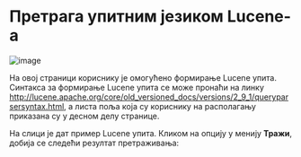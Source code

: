 # Претрага упитним језиком Lucene-а  
 
 ![image](https://user-images.githubusercontent.com/29538544/164968551-caf94796-1183-463c-8110-48fe909d121e.png)
 
На овој страници кориснику је омогућено формирање Lucеne упита. Синтакса за формирање Lucеne упита се може пронаћи на линку http://lucene.apache.org/core/old_versioned_docs/versions/2_9_1/queryparsersyntax.html, а листа поља која су кориснику на располагању приказана су у десном делу странице. 

На слици је дат пример Lucеne упита. Кликом на опцију у менију **Тражи**, добија се следећи резултат претраживања:
 
